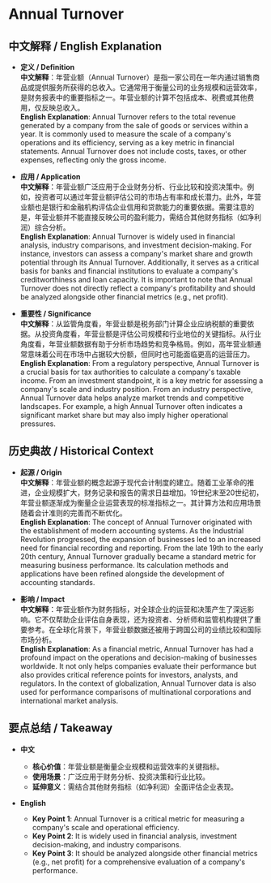 # Annual Turnover

## 中文解释 / English Explanation

* **定义 / Definition**  
  **中文解释**：年营业额（Annual Turnover）是指一家公司在一年内通过销售商品或提供服务所获得的总收入。它通常用于衡量公司的业务规模和运营效率，是财务报表中的重要指标之一。年营业额的计算不包括成本、税费或其他费用，仅反映总收入。  
  **English Explanation**: Annual Turnover refers to the total revenue generated by a company from the sale of goods or services within a year. It is commonly used to measure the scale of a company's operations and its efficiency, serving as a key metric in financial statements. Annual Turnover does not include costs, taxes, or other expenses, reflecting only the gross income.

* **应用 / Application**  
  **中文解释**：年营业额广泛应用于企业财务分析、行业比较和投资决策中。例如，投资者可以通过年营业额评估公司的市场占有率和成长潜力。此外，年营业额也是银行和金融机构评估企业信用和贷款能力的重要依据。需要注意的是，年营业额并不能直接反映公司的盈利能力，需结合其他财务指标（如净利润）综合分析。  
  **English Explanation**: Annual Turnover is widely used in financial analysis, industry comparisons, and investment decision-making. For instance, investors can assess a company's market share and growth potential through its Annual Turnover. Additionally, it serves as a critical basis for banks and financial institutions to evaluate a company's creditworthiness and loan capacity. It is important to note that Annual Turnover does not directly reflect a company's profitability and should be analyzed alongside other financial metrics (e.g., net profit).

* **重要性 / Significance**  
  **中文解释**：从监管角度看，年营业额是税务部门计算企业应纳税额的重要依据。从投资角度看，年营业额是评估公司规模和行业地位的关键指标。从行业角度看，年营业额数据有助于分析市场趋势和竞争格局。例如，高年营业额通常意味着公司在市场中占据较大份额，但同时也可能面临更高的运营压力。  
  **English Explanation**: From a regulatory perspective, Annual Turnover is a crucial basis for tax authorities to calculate a company's taxable income. From an investment standpoint, it is a key metric for assessing a company's scale and industry position. From an industry perspective, Annual Turnover data helps analyze market trends and competitive landscapes. For example, a high Annual Turnover often indicates a significant market share but may also imply higher operational pressures.

## 历史典故 / Historical Context

* **起源 / Origin**  
  **中文解释**：年营业额的概念起源于现代会计制度的建立。随着工业革命的推进，企业规模扩大，财务记录和报告的需求日益增加。19世纪末至20世纪初，年营业额逐渐成为衡量企业运营表现的标准指标之一。其计算方法和应用场景随着会计准则的完善而不断优化。  
  **English Explanation**: The concept of Annual Turnover originated with the establishment of modern accounting systems. As the Industrial Revolution progressed, the expansion of businesses led to an increased need for financial recording and reporting. From the late 19th to the early 20th century, Annual Turnover gradually became a standard metric for measuring business performance. Its calculation methods and applications have been refined alongside the development of accounting standards.

* **影响 / Impact**  
  **中文解释**：年营业额作为财务指标，对全球企业的运营和决策产生了深远影响。它不仅帮助企业评估自身表现，还为投资者、分析师和监管机构提供了重要参考。在全球化背景下，年营业额数据还被用于跨国公司的业绩比较和国际市场分析。  
  **English Explanation**: As a financial metric, Annual Turnover has had a profound impact on the operations and decision-making of businesses worldwide. It not only helps companies evaluate their performance but also provides critical reference points for investors, analysts, and regulators. In the context of globalization, Annual Turnover data is also used for performance comparisons of multinational corporations and international market analysis.

## 要点总结 / Takeaway

* **中文**  
  - **核心价值**：年营业额是衡量企业规模和运营效率的关键指标。  
  - **使用场景**：广泛应用于财务分析、投资决策和行业比较。  
  - **延伸意义**：需结合其他财务指标（如净利润）全面评估企业表现。  

* **English**  
  - **Key Point 1**: Annual Turnover is a critical metric for measuring a company's scale and operational efficiency.  
  - **Key Point 2**: It is widely used in financial analysis, investment decision-making, and industry comparisons.  
  - **Key Point 3**: It should be analyzed alongside other financial metrics (e.g., net profit) for a comprehensive evaluation of a company's performance.